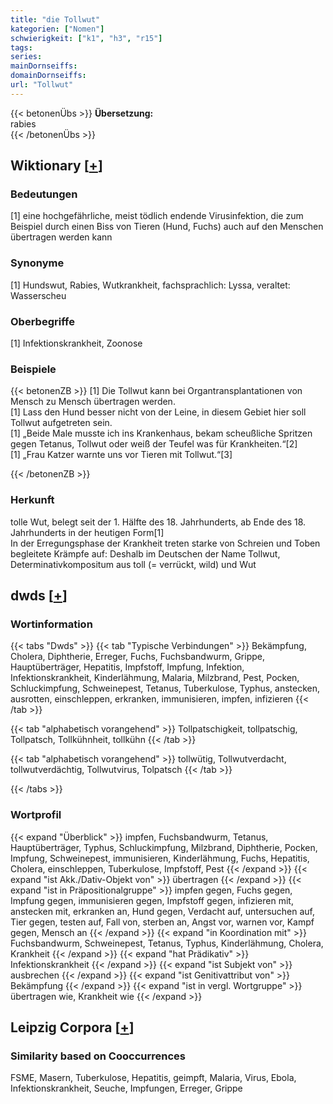 ```yaml
---
title: "die Tollwut"
kategorien: ["Nomen"]
schwierigkeit: ["k1", "h3", "r15"]
tags:
series:
mainDornseiffs:
domainDornseiffs:
url: "Tollwut"
---
```


{{< betonenÜbs >}}
**Übersetzung:**  
rabies  
{{< /betonenÜbs >}}

## Wiktionary [[+](https://de.wiktionary.org/wiki/Tollwut)]

### Bedeutungen
[1] eine hochgefährliche, meist tödlich endende Virusinfektion, die zum Beispiel durch einen Biss von Tieren (Hund, Fuchs) auch auf den Menschen übertragen werden kann  

### Synonyme
[1] Hundswut, Rabies, Wutkrankheit, fachsprachlich: Lyssa, veraltet: Wasserscheu  

### Oberbegriffe
[1] Infektionskrankheit, Zoonose  

### Beispiele
{{< betonenZB >}}
[1] Die Tollwut kann bei Organtransplantationen von Mensch zu Mensch übertragen werden.  
[1] Lass den Hund besser nicht von der Leine, in diesem Gebiet hier soll Tollwut aufgetreten sein.  
[1] „Beide Male musste ich ins Krankenhaus, bekam scheußliche Spritzen gegen Tetanus, Tollwut oder weiß der Teufel was für Krankheiten.“[2]  
[1] „Frau Katzer warnte uns vor Tieren mit Tollwut.“[3]  

{{< /betonenZB >}}
### Herkunft
tolle Wut, belegt seit der 1. Hälfte des 18. Jahrhunderts, ab Ende des 18. Jahrhunderts in der heutigen Form[1]  
In der Erregungsphase der Krankheit treten starke von Schreien und Toben begleitete Krämpfe auf: Deshalb im Deutschen der Name Tollwut, Determinativkompositum aus toll (= verrückt, wild) und Wut  



## dwds [[+](https://www.dwds.de/wb/Tollwut)]

### Wortinformation
{{< tabs "Dwds" >}}
{{< tab "Typische Verbindungen" >}}
Bekämpfung, Cholera, Diphtherie, Erreger, Fuchs, Fuchsbandwurm, Grippe, Hauptüberträger, Hepatitis, Impfstoff, Impfung, Infektion, Infektionskrankheit, Kinderlähmung, Malaria, Milzbrand, Pest, Pocken, Schluckimpfung, Schweinepest, Tetanus, Tuberkulose, Typhus, anstecken, ausrotten, einschleppen, erkranken, immunisieren, impfen, infizieren
{{< /tab >}}

{{< tab "alphabetisch vorangehend" >}}
Tollpatschigkeit, tollpatschig, Tollpatsch, Tollkühnheit, tollkühn
{{< /tab >}}

{{< tab "alphabetisch vorangehend" >}}
tollwütig, Tollwutverdacht, tollwutverdächtig, Tollwutvirus, Tolpatsch
{{< /tab >}}

{{< /tabs >}}

### Wortprofil
{{< expand "Überblick" >}} impfen, Fuchsbandwurm, Tetanus, Hauptüberträger, Typhus, Schluckimpfung, Milzbrand, Diphtherie, Pocken, Impfung, Schweinepest, immunisieren, Kinderlähmung, Fuchs, Hepatitis, Cholera, einschleppen, Tuberkulose, Impfstoff, Pest {{< /expand >}}
{{< expand "ist Akk./Dativ-Objekt von" >}} übertragen {{< /expand >}}
{{< expand "ist in Präpositionalgruppe" >}} impfen gegen, Fuchs gegen, Impfung gegen, immunisieren gegen, Impfstoff gegen, infizieren mit, anstecken mit, erkranken an, Hund gegen, Verdacht auf, untersuchen auf, Tier gegen, testen auf, Fall von, sterben an, Angst vor, warnen vor, Kampf gegen, Mensch an {{< /expand >}}
{{< expand "in Koordination mit" >}} Fuchsbandwurm, Schweinepest, Tetanus, Typhus, Kinderlähmung, Cholera, Krankheit {{< /expand >}}
{{< expand "hat Prädikativ" >}} Infektionskrankheit {{< /expand >}}
{{< expand "ist Subjekt von" >}} ausbrechen {{< /expand >}}
{{< expand "ist Genitivattribut von" >}} Bekämpfung {{< /expand >}}
{{< expand "ist in vergl. Wortgruppe" >}} übertragen wie, Krankheit wie {{< /expand >}}

## Leipzig Corpora [[+](https://corpora.uni-leipzig.de/en/res?word=Tollwut&corpusId=deu_newscrawl-public_2018)]


### Similarity based on Cooccurrences
FSME, Masern, Tuberkulose, Hepatitis, geimpft, Malaria, Virus, Ebola, Infektionskrankheit, Seuche, Impfungen, Erreger, Grippe


